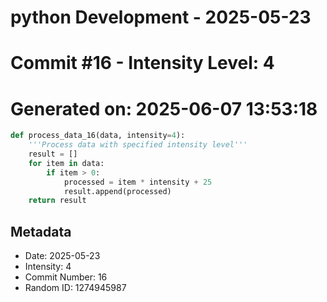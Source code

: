 ﻿# python Development - 2025-05-23
# Commit #16 - Intensity Level: 4
# Generated on: 2025-06-07 13:53:18
```python
def process_data_16(data, intensity=4):
    '''Process data with specified intensity level'''
    result = []
    for item in data:
        if item > 0:
            processed = item * intensity + 25
            result.append(processed)
    return result
```
## Metadata
- Date: 2025-05-23
- Intensity: 4
- Commit Number: 16
- Random ID: 1274945987

